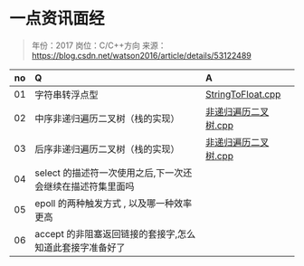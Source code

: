 # 一点资讯面经

> 年份：2017
> 岗位：C/C++方向
> 来源：https://blog.csdn.net/watson2016/article/details/53122489

no|Q|A
---|:--|:--
01|字符串转浮点型|[StringToFloat.cpp](StringToFloat.cpp)
02|中序非递归遍历二叉树（栈的实现）|[非递归遍历二叉树.cpp](非递归遍历二叉树.cpp)
03|后序非递归遍历二叉树（栈的实现）|[非递归遍历二叉树.cpp](非递归遍历二叉树.cpp)
04|select 的描述符一次使用之后,下一次还会继续在描述符集里面吗|
05|epoll 的两种触发方式 , 以及哪一种效率更高|
06|accept 的非阻塞返回链接的套接字,怎么知道此套接字准备好了|
